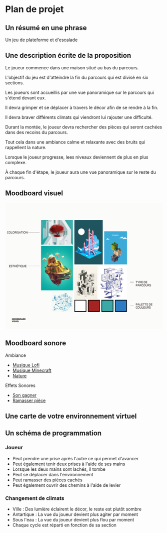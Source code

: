 # Plan de projet

## Un résumé en une phrase 
Un jeu de plateforme et d'escalade

## Une description écrite de la proposition 

Le joueur commence dans une maison situé au bas du parcours.

L'objectif du jeu est d'atteindre la fin du parcours qui est divisé en six sections. 

Les joueurs sont accueillis par une vue panoramique sur le parcours qui s'étend devant eux.

Il devra grimper et se déplacer à travers le décor afin de se rendre à la fin.

Il devra braver différents climats qui viendront lui rajouter une difficulté.

Durant la montée, le joueur devra rechercher des pièces qui seront cachées dans des recoins du parcours.

Tout cela dans une ambiance calme et relaxante avec des bruits qui rappellent la nature.

Lorsque le joueur progresse, lees niveaux deviennent de plus en plus complexe.

À chaque fin d'étape, le joueur aura une vue panoramique sur le reste du parcours.

## Moodboard visuel 
![moodboard](./medias/moodboard.png)

## Moodboard sonore 
Ambiance

- [Musique Lofi](https://www.youtube.com/watch?v=n61ULEU7CO0)
- [Musique Minecraft](https://www.youtube.com/watch?v=G9sdTJGe7go)
- [Nature]()

Effets Sonores

- [Son gagner](https://www.youtube.com/watch?v=96YhBRqW6T4)
- [Ramasser pièce]()


## Une carte de votre environnement virtuel 
## Un schéma de programmation
### Joueur
- Peut prendre une prise après l'autre ce qui permet d'avancer
- Peut également tenir deux prises à l'aide de ses mains
- Lorsque les deux mains sont lachés, il tombe
- Peut se déplacer dans l'environnement
- Peut ramasser des pièces cachés
- Peut également ouvrir des chemins à l'aide de levier

### Changement de climats
- Ville : Des lumière éclairent le décor, le reste est plutôt sombre
- Antartique : La vue du joueur devient plus agiter par moment
- Sous l'eau : La vue du joueur devient plus flou par moment
- Chaque cycle est réparti en fonction de sa section
